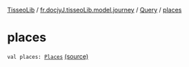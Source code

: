 [TisseoLib](../../index.md) / [fr.docjyJ.tisseoLib.model.journey](../index.md) / [Query](index.md) / [places](./places.md)

# places

`val places: `[`Places`](../-places/index.md) [(source)](https://github.com/docjyJ/TisseoLib/tree/master/src/main/kotlin/fr/docjyJ/tisseoLib/model/journey/Query.kt#L10)